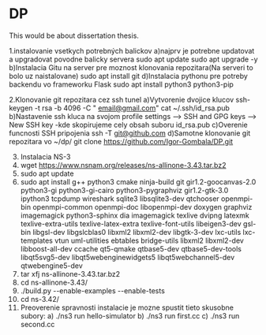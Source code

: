 # DP
This would be about dissertation thesis.

1.instalovanie vsetkych potrebných balickov
a)najprv je potrebne updatovat a upgradovat povodne balicky servera
sudo apt update
sudo apt upgrade -y
b)Instalacia Gitu na server pre moznost klonovania repozitara(Na serveri to bolo uz naistalovane)
sudo apt install git
d)Instalacia pythonu pre potreby backendu vo frameworku Flask
sudo apt install python3 python3-pip

2.Klonovanie git repozitara cez ssh tunel
a)Vytvorenie dvojice klucov
ssh-keygen -t rsa -b 4096 -C " email@gmail.com"
cat ~/.ssh/id_rsa.pub
b)Nastavenie ssh kluca na svojom profile
settings --> SSH and GPG keys --> New SSH key
-kde skopirujeme cely obsah suboru id_rsa.pub
c)Overenie funcnosti SSH pripojenia
ssh -T git@github.com
d)Samotne klonovanie git repozitara vo ~/dp/
git clone https://github.com/Igor-Gombala/DP.git


3. Instalacia NS-3
1. wget https://www.nsnam.org/releases/ns-allinone-3.43.tar.bz2
2. sudo apt update
3. sudo apt install g++ python3 cmake ninja-build git gir1.2-goocanvas-2.0 python3-gi python3-gi-cairo python3-pygraphviz gir1.2-gtk-3.0 ipython3 tcpdump wireshark sqlite3 libsqlite3-dev qtchooser openmpi-bin openmpi-common openmpi-doc libopenmpi-dev doxygen graphviz imagemagick python3-sphinx dia imagemagick texlive dvipng latexmk texlive-extra-utils texlive-latex-extra texlive-font-utils libeigen3-dev gsl-bin libgsl-dev libgslcblas0 libxml2 libxml2-dev libgtk-3-dev lxc-utils lxc-templates vtun uml-utilities ebtables bridge-utils libxml2 libxml2-dev libboost-all-dev ccache qt5-qmake qtbase5-dev qtbase5-dev-tools libqt5svg5-dev libqt5webenginewidgets5 libqt5webchannel5-dev qtwebengine5-dev
4. tar xfj ns-allinone-3.43.tar.bz2
5. cd ns-allinone-3.43/
6. ./build.py --enable-examples --enable-tests
7. cd ns-3.42/
8. Preoverenie spravnosti instalacie je mozne spustit tieto skusobne subory:
    a) ./ns3 run hello-simulator
    b) ./ns3 run first.cc
    c) ./ns3 run second.cc
